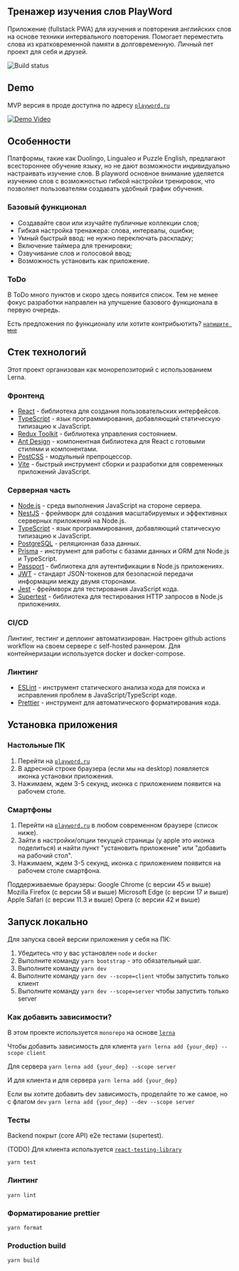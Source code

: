 ## Тренажер изучения слов PlayWord
Приложение (fullstack PWA) для изучения и повторения английских слов на основе техники интервального повторения. Помогает переместить слова из кратковременной памяти в долговременную. Личный пет проект для себя и друзей.
  
![Build status](https://github.com/aleksandr-loskutov/play-word/actions/workflows/deploy.yml/badge.svg)

## Demo
MVP версия в проде доступна по адресу [`playword.ru`](https://playword.ru)

[![Demo Video](https://files.aleksandrl.ru/sites/playword/demo-video-poster.png)](https://files.aleksandrl.ru/sites/playword/demo-video.webm)

## Особенности
Платформы, такие как Duolingo, Lingualeo и Puzzle English, предлагают всестороннее обучение языку, но не дают возможности индивидуально настраивать изучение слов. В playword основное внимание уделяется изучению слов с возможностью гибкой настройки тренировок, что позволяет пользователям создавать удобный график обучения.
### Базовый функционал
- Создавайте свои или изучайте публичные коллекции слов;
- Гибкая настройка тренажера: слова, интервалы, ошибки;
- Умный быстрый ввод: не нужно переключать раскладку;
- Включение таймера для тренировки;
- Озвучивание слов и голосовой ввод;
- Возможность установить как приложение.


### ToDo
В ToDo много пунктов и скоро здесь появится список. Тем не менее фокус разработки направлен на улучшение базового функционала в первую очередь.

Есть предложения по функционалу или хотите контрибьютить? [`напишите мне`](https://t.me/lcantstop)

## Стек технологий
Этот проект организован как монорепозиторий с использованием Lerna.
### Фронтенд
- [React](https://reactjs.org/) - библиотека для создания пользовательских интерфейсов.
- [TypeScript](https://www.typescriptlang.org/) - язык программирования, добавляющий статическую типизацию к JavaScript.
- [Redux Toolkit](https://redux-toolkit.js.org/) - библиотека управления состоянием.
- [Ant Design](https://ant.design/) - компонентная библиотека для React с готовыми стилями и компонентами.
- [PostCSS](https://postcss.org/) - модульный препроцессор.
- [Vite](https://vitejs.dev/) - быстрый инструмент сборки и разработки для современных приложений JavaScript.


### Серверная часть

- [Node.js](https://nodejs.org/) - среда выполнения JavaScript на стороне сервера.
- [NestJS](https://nestjs.com/) - фреймворк для создания масштабируемых и эффективных серверных приложений на Node.js.
- [TypeScript](https://www.typescriptlang.org/) - язык программирования, добавляющий статическую типизацию к JavaScript.
- [PostgreSQL](https://www.postgresql.org/) - реляционная база данных.
- [Prisma](https://www.prisma.io/) - инструмент для работы с базами данных и ORM для Node.js и TypeScript.
- [Passport](http://www.passportjs.org/) - библиотека для аутентификации в Node.js приложениях.
- [JWT](https://jwt.io/) - стандарт JSON-токенов для безопасной передачи информации между двумя сторонами.
- [Jest](https://jestjs.io/) - фреймворк для тестирования JavaScript кода.
- [Supertest](https://github.com/visionmedia/supertest) - библиотека для тестирования HTTP запросов в Node.js приложениях.

### CI/CD
Линтинг, тестинг и деплоинг автоматизирован. Настроен github actions workflow на своем сервере с self-hosted раннером. Для контейнеризации используется docker и docker-compose.

### Линтинг
- [ESLint](https://eslint.org/) - инструмент статического анализа кода для поиска и исправления проблем в JavaScript/TypeScript коде.
- [Prettier](https://prettier.io/) - инструмент для автоматического форматирования кода.

## Установка приложения

###  Настольные ПК
1. Перейти на  [`playword.ru`](https://playword.ru)
2. В адресной строке браузера (если мы на desktop) появляется иконка установки приложения.
3. Нажимаем, ждем 3-5 секунд, иконка с приложением появится на рабочем столе.

### Смартфоны
1. Перейти на  [`playword.ru`](https://playword.ru) в любом современном браузере (список ниже).
2. Зайти в настройки/опции текущей страницы (у apple это иконка поделиться) и найти пункт "установить приложение" или "добавить на рабочий стол".
3. Нажимаем, ждем 3-5 секунд, иконка с приложением появится на рабочем столе смартфона.

Поддерживаемые браузеры:
Google Chrome (с версии 45 и выше)
Mozilla Firefox (с версии 58 и выше)
Microsoft Edge (с версии 17 и выше)
Apple Safari (с версии 11.3 и выше)
Opera (с версии 42 и выше)


## Запуск локально
Для запуска своей версии приложения у себя на ПК:

1. Убедитесь что у вас установлен `node` и `docker`
2. Выполните команду `yarn bootstrap` - это обязательный шаг.
3. Выполните команду `yarn dev`
3. Выполните команду `yarn dev --scope=client` чтобы запустить только клиент
4. Выполните команду `yarn dev --scope=server` чтобы запустить только server

### Как добавить зависимости?
В этом проекте используется `monorepo` на основе [`lerna`](https://github.com/lerna/lerna)

Чтобы добавить зависимость для клиента
```yarn lerna add {your_dep} --scope client```

Для сервера
```yarn lerna add {your_dep} --scope server```

И для клиента и для сервера
```yarn lerna add {your_dep}```


Если вы хотите добавить dev зависимость, проделайте то же самое, но с флагом `dev`
```yarn lerna add {your_dep} --dev --scope server```

### Тесты
Backend покрыт (core API) e2e тестами (supertest). 

(TODO) Для клиента используется  [`react-testing-library`](https://testing-library.com/docs/react-testing-library/intro/)

```yarn test```

### Линтинг

```yarn lint```

### Форматирование prettier

```yarn format```

### Production build

```yarn build```
